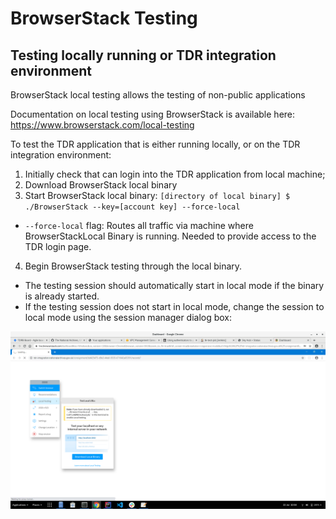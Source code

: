 # BrowserStack Testing

## Testing locally running or TDR integration environment

BrowserStack local testing allows the testing of non-public applications

Documentation on local testing using BrowserStack is available here: https://www.browserstack.com/local-testing

To test the TDR application that is either running locally, or on the TDR integration environment:
1. Initially check that can login into the TDR application from local machine;
2. Download BrowserStack local binary
3. Start BrowserStack local binary: `[directory of local binary] $ ./BrowserStack --key=[account key] --force-local`
  * `--force-local` flag: Routes all traffic via machine where BrowserStackLocal Binary is running. Needed to provide access to the TDR login page. 
4. Begin BrowserStack testing through the local binary. 
  * The testing session should automatically start in local mode if the binary is already started.
  * If the testing session does not start in local mode, change the session to local mode using the session manager dialog box:
  
  ![](./images/browser_stack_local_testing.png)
